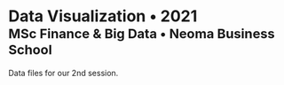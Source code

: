 <h1>
  Data Visualization &bullet; 2021
  <small>
    <br/>
    MSc Finance & Big Data
    &bullet; Neoma Business School
  </small>
</h1>

Data files for our 2nd session.
